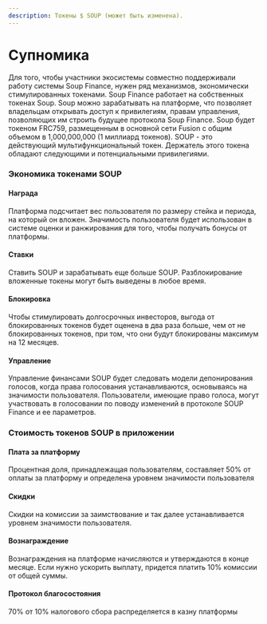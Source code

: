 ```yaml
---
description: Токены $ SOUP (может быть изменена).
---
```


# Супномика

Для того, чтобы участники экосистемы совместно поддерживали работу системы Soup Finance, нужен ряд механизмов, экономически стимулированных токенами. Soup Finance работает на собственных токенах Soup. Soup можно зарабатывать на платформе, что позволяет владельцам открывать доступ к привилегиям, правам управления, позволяющих им строить будущее протокола Soup Finance. Soup будет токеном FRC759, размещенным в основной сети Fusion с общим объемом в 1,000,000,000 (1 миллиард токенов). SOUP - это действующий мультифункциональный токен. Держатель этого токена обладают следующими и потенциальными привилегиями.

### Экономика токенами SOUP

#### Награда

Платформа подсчитает вес пользователя по размеру стейка и периода, на который он вложен. Значимость пользователя будет использован в системе оценки и ранжирования для того, чтобы получать бонусы от платформы.

#### Ставки

Ставить SOUP и зарабатывать еще больше SOUP. Разблокирование вложенные токены могут быть выведены в любое время.

#### Блокировка

Чтобы стимулировать долгосрочных инвесторов, выгода от блокированных токенов будет оценена в два раза больше, чем от не блокированных токенов, при том, что они будут блокированы максимум на 12 месяцев.

#### Управление

Управление финансами SOUP будет следовать модели депонирования голосов, когда права голосования устанавливаются, основываясь на значимости пользователя. Пользователи, имеющие право голоса, могут участвовать в голосовании по поводу изменений в протоколе SOUP Finance и ее параметров.

### Стоимость токенов SOUP в приложении

#### Плата за платформу

Процентная доля, принадлежащая пользователям, составляет 50% от оплаты за платформу и определена уровнем значимости пользователя

#### Скидки

Скидки на комиссии за заимствование и так далее устанавливается уровнем значимости пользователя.

#### Вознаграждение

Вознаграждения на платформе начисляются и утверждаются в конце месяце. Если нужно ускорить выплату, придется платить 10% комиссии от общей суммы.

#### Протокол благосостояния

70% от 10% налогового сбора распределяется в казну платформы

